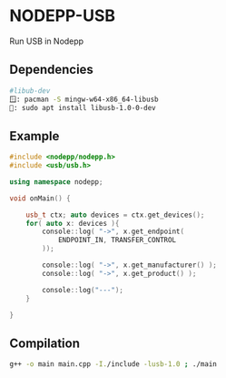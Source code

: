 # NODEPP-USB
Run USB in Nodepp

## Dependencies
```bash
#libub-dev
🪟: pacman -S mingw-w64-x86_64-libusb
🐧: sudo apt install libusb-1.0-0-dev
```

## Example
```cpp
#include <nodepp/nodepp.h>
#include <usb/usb.h>

using namespace nodepp;

void onMain() {

    usb_t ctx; auto devices = ctx.get_devices();
    for( auto x: devices ){
        console::log( "->", x.get_endpoint( 
            ENDPOINT_IN, TRANSFER_CONTROL 
        )); 

        console::log( "->", x.get_manufacturer() );
        console::log( "->", x.get_product() );

        console::log("---");
    }

}
```

## Compilation
```bash
g++ -o main main.cpp -I./include -lusb-1.0 ; ./main
```
